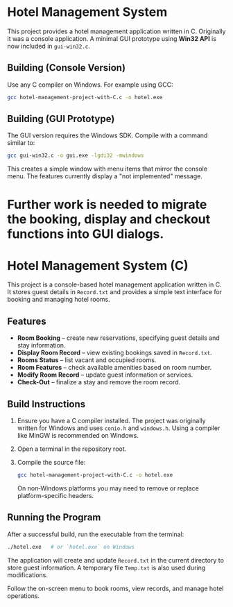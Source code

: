 
# Hotel Management System

This project provides a hotel management application written in C.
Originally it was a console application. A minimal GUI prototype using
**Win32 API** is now included in `gui-win32.c`.

## Building (Console Version)
Use any C compiler on Windows. For example using GCC:

```bash
gcc hotel-management-project-with-C.c -o hotel.exe
```

## Building (GUI Prototype)
The GUI version requires the Windows SDK. Compile with a command similar to:

```bash
gcc gui-win32.c -o gui.exe -lgdi32 -mwindows
```

This creates a simple window with menu items that mirror the console menu.
The features currently display a "not implemented" message.

Further work is needed to migrate the booking, display and checkout
functions into GUI dialogs.
=======
# Hotel Management System (C)

This project is a console-based hotel management application written in C. It stores guest details in `Record.txt` and provides a simple text interface for booking and managing hotel rooms.

## Features

- **Room Booking** – create new reservations, specifying guest details and stay information.
- **Display Room Record** – view existing bookings saved in `Record.txt`.
- **Rooms Status** – list vacant and occupied rooms.
- **Room Features** – check available amenities based on room number.
- **Modify Room Record** – update guest information or services.
- **Check-Out** – finalize a stay and remove the room record.

## Build Instructions

1. Ensure you have a C compiler installed. The project was originally written for Windows and uses `conio.h` and `windows.h`. Using a compiler like MinGW is recommended on Windows.
2. Open a terminal in the repository root.
3. Compile the source file:
   ```sh
   gcc hotel-management-project-with-C.c -o hotel.exe
   ```

   On non‑Windows platforms you may need to remove or replace platform-specific headers.

## Running the Program

After a successful build, run the executable from the terminal:

```sh
./hotel.exe   # or `hotel.exe` on Windows
```

The application will create and update `Record.txt` in the current directory to store guest information. A temporary file `Temp.txt` is also used during modifications.

Follow the on-screen menu to book rooms, view records, and manage hotel operations.

